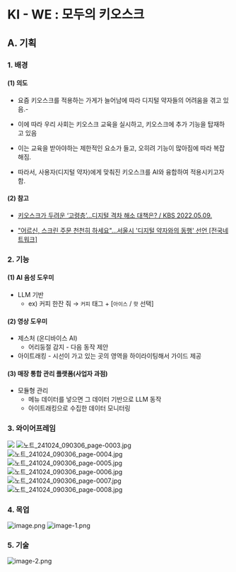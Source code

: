# KI - WE : 모두의 키오스크

## A. 기획

### 1. 배경

#### (1) 의도

- 요즘 키오스크를 적용하는 가게가 늘어남에 따라 디지털 약자들의 어려움을 겪고 있음.- 

- 이에 따라 우리 사회는 키오스크 교육을 실시하고, 키오스크에 추가 기능을 탑재하고 있음

- 이는 교육을 받아야하는 제한적인 요소가 들고, 오히려 기능이 많아짐에 따라 복잡해짐.

- 따라서, 사용자(디지털 약자)에게 맞춰진 키오스크를 AI와 융합하여 적용시키고자 함.

#### (2) 참고

- [키오스크가 두려운 ‘고령층’…디지털 격차 해소 대책은? / KBS 2022.05.09.](https://www.youtube.com/watch?v=u_UqKOiXRtA)

- ["어르신, 스크린 주문 천천히 하세요"…서울시 '디지털 약자와의 동행' 선언 [전국네트워크]](https://www.youtube.com/watch?v=fkxeY3qlV0M)



### 2. 기능

#### (1) AI 음성 도우미

- LLM 기반
  - ex) 커피 한잔 줘
    → `커피` 태그 + [`아이스` / `핫` 선택]

#### (2) 영상 도우미

- 제스처 (온디바이스 AI)
  - 어리둥절 감지 - 다음 동작 제안
- 아이트래킹 - 시선이 가고 있는 곳의 영역을 하이라이팅해서 가이드 제공

#### (3) 매장 통합 관리 플랫폼(사업자 과점)

- 모듈형 관리
  - 메뉴 데이터를 넣으면 그 데이터 기반으로 LLM 동작
  - 아이트래킹으로 수집한 데이터 모니터링

### 3. 와이어프레임
![](./노트_241024_090306_page-0002.jpg)
![노트_241024_090306_page-0003.jpg](./노트_241024_090306_page-0003.jpg)
![노트_241024_090306_page-0004.jpg](./노트_241024_090306_page-0004.jpg)
![노트_241024_090306_page-0005.jpg](./노트_241024_090306_page-0005.jpg)
![노트_241024_090306_page-0006.jpg](./노트_241024_090306_page-0006.jpg)
![노트_241024_090306_page-0007.jpg](./노트_241024_090306_page-0007.jpg)
![노트_241024_090306_page-0008.jpg](./노트_241024_090306_page-0008.jpg)
### 4. 목업
![image.png](./image.png)
![image-1.png](./image-1.png)


### 5. 기술
![image-2.png](./image-2.png)





